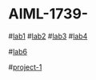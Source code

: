 # AIML-1739-
#[lab1](https://github.com/2303A51739/AIML-1739-/blob/main/AIML_assignment1.ipynb)
#[lab2](https://github.com/2303A51739/AIML-1739-/blob/main/AIML_ASSIGNMENT_2.ipynb)
#[lab3](https://github.com/2303A51739/AIML-1739-/blob/main/AIML_ASSIGNMENT_3.ipynb)
#[lab4](https://github.com/2303A51739/AIML-1739-/blob/main/AIML_ASSIGNMEN_4.ipynb)

#[lab6](https://github.com/2303A51739/AIML-1739-/blob/main/AIML_assignment_6.ipynb)




#[project-1](https://github.com/2303A51739/AIML-1739-/edit/main/README.md)
